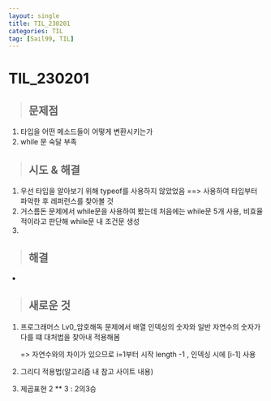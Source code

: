 ```yaml
---
layout: single
title: TIL_230201
categories: TIL
tag: [Sail99, TIL]
---
```


# TIL_230201



> ## 문제점

1. 타입을 어떤 메소드들이 어떻게 변환시키는가
2. while 문 숙달 부족

> ## 시도 & 해결

1. 우선 타입을 알아보기 위해 typeof를 사용하지 않았었음 
   ==> 사용하여 타입부터 파악한 후 레퍼런스를 찾아볼 것
2. 거스름돈 문제에서 while문을 사용하여 봤는데  처음에는 
   while문 5개 사용, 비효율적이라고 판단해 while문 내 조건문 생성
3. ​



> ## 해결

- ​

> ## 새로운 것

1. 프로그래머스 Lv0_암호해독 문제에서
   배열 인덱싱의 숫자와 일반 자연수의 
   숫자가 다를 떄 대처법을 찾아내 적용해봄 

   => 자연수와의 차이가 있으므로 i=1부터 시작 length -1 , 인덱싱 시에 [i-1] 사용

2. 그리디 
   적용법(알고리즘 내 참고 사이트 내용)

3. 제곱표현
   2 ** 3  :  2의3승
   ​

